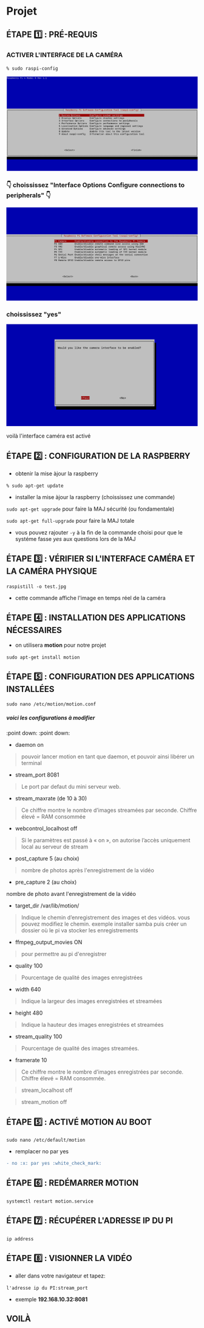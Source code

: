 # Projet
## ÉTAPE :one: : PRÉ-REQUIS


### ACTIVER L'INTERFACE DE LA CAMÉRA


`% sudo raspi-config`


![image](activer_camera.png)


### :point_down: choississez "Interface Options    Configure connections to peripherals"  :point_down:


![image](interface_camera.png)


### choississez "yes"


![image](yes_camera.png)


voilà l'interface caméra est activé


## ÉTAPE :two: : CONFIGURATION DE LA RASPBERRY


- obtenir la mise àjour la raspberry


`% sudo apt-get update`


- installer la mise àjour la raspberry (choississez une commande)


`sudo apt-get upgrade` pour faire la MAJ sécurité (ou fondamentale)


`sudo apt-get full-upgrade` pour faire la MAJ totale


- vous pouvez rajouter `-y` à la fin de la commande choisi pour que le systéme fasse *yes* aux questions lors de la MAJ


## ÉTAPE :three: : VÉRIFIER SI L'INTERFACE CAMÉRA ET LA CAMÉRA PHYSIQUE


`raspistill -o test.jpg`


- cette commande affiche l'image en temps réel de la caméra


## ÉTAPE :four: : INSTALLATION  DES APPLICATIONS NÉCESSAIRES


- on utilisera **motion** pour notre projet


`sudo apt-get install motion`


## ÉTAPE :five: : CONFIGURATION DES APPLICATIONS INSTALLÉES


`sudo nano /etc/motion/motion.conf`


##### voici les configurations à modifier 

:point down: :point down:


- daemon   on


> pouvoir lancer motion en tant que daemon, et pouvoir ainsi libérer un terminal


- stream_port   8081

> Le port par defaut du mini serveur web.


- stream_maxrate (de 10 à 30)

> Ce chiffre montre le nombre d’images streamées par seconde. Chiffre élevé = RAM consommée

- webcontrol_localhost   off

> Si le paramètres est passé à « on », on autorise l’accès uniquement local au serveur de stream

- post_capture   5 (au choix)

> nombre de photos après l'enregistrement de la vidéo 

- pre_capture   2 (au choix)

nombre de photo avant l'enregistrement de la vidéo

- target_dir /var/lib/motion/

> Indique le chemin d’enregistrement des images et des vidéos. vous pouvez modifiez le chemin. exemple installer samba puis créer un dossier où le pi va stocker les enregistrements

- ffmpeg_output_movies  ON

> pour permettre au pi d'enregistrer

- quality   100

> Pourcentage de qualité des images enregistrées


- width   640

> Indique la largeur des images enregistrées et streamées


- height   480

> Indique la hauteur des images enregistrées et streamées

- stream_quality   100

> Pourcentage de qualité des images streamées.

- framerate   10

> Ce chiffre montre le nombre d’images enregistrées par seconde. Chiffre élevé = RAM consommée.

> stream_localhost   off


> stream_motion   off


## ÉTAPE :five: : ACTIVÉ MOTION AU BOOT

`sudo nano /etc/default/motion`


- remplacer no par yes 


```diff
- no :x: par yes :white_check_mark: 
```

## ÉTAPE :six: : REDÉMARRER MOTION

`systemctl restart motion.service`

## ÉTAPE :seven: : RÉCUPÉRER L'ADRESSE IP DU PI

`ip address`

## ÉTAPE :eight: : VISIONNER LA VIDÉO

- aller dans votre navigateur et tapez:

`l'adresse ip du PI:stream_port`

- exemple **192.168.10.32:8081**

## VOILÀ
